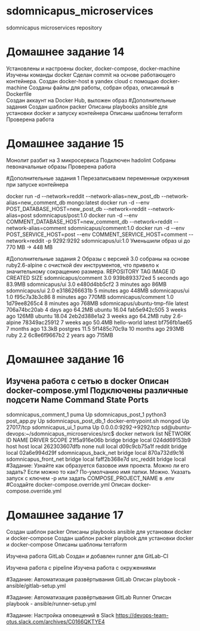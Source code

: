# sdomnicapus_microservices
sdomnicapus microservices repository
# Домашнее задание 14
Установлены и настроены docker, docker-compose, docker-machine
Изучены команды docker
Сделан commit на основе работающего контейнера.
Создан docker-host в yandex cloud с помощью docker-machine
Созданы файлы для работы, собран образ, описанный в Dockerfile\
Создан аккаунт на Docker Hub, выложен образ
#Дополнительные задания
Создан шаблон packer
Описаны playbooks ansible для установки docker и запуску контейнера
Описаны шаблоны terraform
Проверена работа

# Домашнее задание 15
Монолит разбит на 3 микросервиса
Подключен hadolint
Собраны певоначальные образы
Проверена работа

#Дополнительные задания 1
Перезаписываем переменные окружения при запуске контейнера

docker run -d --network=reddit --network-alias=new_post_db --network-alias=new_comment_db mongo:latest
docker run -d --env POST_DATABASE_HOST=new_post_db --network=reddit --network-alias=post sdomnicapus/post:1.0
docker run -d --env COMMENT_DATABASE_HOST=new_comment_db --network=reddit --network-alias=comment sdomnicapus/comment:1.0
docker run -d --env POST_SERVICE_HOST=post --env COMMENT_SERVICE_HOST=comment --network=reddit -p 9292:9292 sdomnicapus/ui:1.0
Уменьшили образ ui до 770 MB -> 448 MB

#Дополнительные задания 2
Образы с версией 3.0 собраны на основе ruby2.6-alpine с очисткой dev инструментов, что привело к значительному сокращению размера.
REPOSITORY                    TAG                 IMAGE ID            CREATED             SIZE
sdomnicapus/comment           3.0                 939b893372ed        5 seconds ago       83.9MB
sdomnicapus/ui                3.0                 e480d4bb5cf2        3 minutes ago       86MB
sdomnicapus/ui                2.0                 e3186266631b        5 minutes ago       448MB
sdomnicapus/ui                1.0                 f95c7a3b3c86        8 minutes ago       770MB
sdomnicapus/comment           1.0                 1d79ee8265c4        8 minutes ago       768MB
sdomnicapus/ubuntu-tmp-file   latest              706a74bc20ab        4 days ago          64.2MB
ubuntu                        16.04               fab5e942c505        3 weeks ago         126MB
ubuntu                        18.04               2eb2d388e1a2        3 weeks ago         64.2MB
ruby                          2.6-alpine          78349ac25912        7 weeks ago         50.4MB
hello-world                   latest              bf756fb1ae65        7 months ago        13.3kB
postgres                      11.5                5f1485c70c9a        10 months ago       293MB
ruby                          2.2                 6c8e6f9667b2        2 years ago         715MB


# Домашнее задание 16
Изучена работа с сетью в docker
Описан docker-compose.yml
Подключены различные подсети
        Name                      Command             State           Ports
------------------------------------------------------------------------------------
sdomnicapus_comment_1   puma                          Up
sdomnicapus_post_1      python3 post_app.py           Up
sdomnicapus_post_db_1   docker-entrypoint.sh mongod   Up      27017/tcp
sdomnicapus_ui_1        puma                          Up      0.0.0.0:9292->9292/tcp
sd@ubuntu-devops:~/sdomnicapus_microservices/src$ docker network list
NETWORK ID          NAME                    DRIVER              SCOPE
21f5a916e06b        bridge                  bridge              local
024dd69153b9        host                    host                local
262303607dfb        none                    null                local
d09c9cb75a1f        reddit                  bridge              local
02a6e994d29f        sdomnicapus_back_net    bridge              local
870a732d9c16        sdomnicapus_front_net   bridge              local
faff2b368e7d        src_reddit              bridge              local
#Задание:
Узнайте как образуется базовое имя проекта. Можно ли его задать? Если можно то как? 
По-умолчанию имя папки.
Можно. Указать запуск с ключем -p или задать COMPOSE_PROJECT_NAME в .env
#Создайте docker-compose.override.yml
Описан docker-compose.override.yml 


# Домашнее задание 17
Создан шаблон packer
Описаны playbooks ansible для установки docker и docker-compose
Создан шаблон packer playbook для установки docker и docker-compose
Описаны шаблоны terraform

Изучена работа GitLab
Создан и добавлен runner для GitLab-CI

Изучена работа с pipeline
Изучена работа с окружениями

#Задание:
Автоматизация развёртывания GitLab
Описан playbook - ansible/gitlab-setup.yml

#Задание:
Автоматизация развёртывания GitLab Runner
Описан playbook - ansible/runner-setup.yml

#Задание:
Настройка оповещений в Slack
https://devops-team-otus.slack.com/archives/C0166QKTYE4